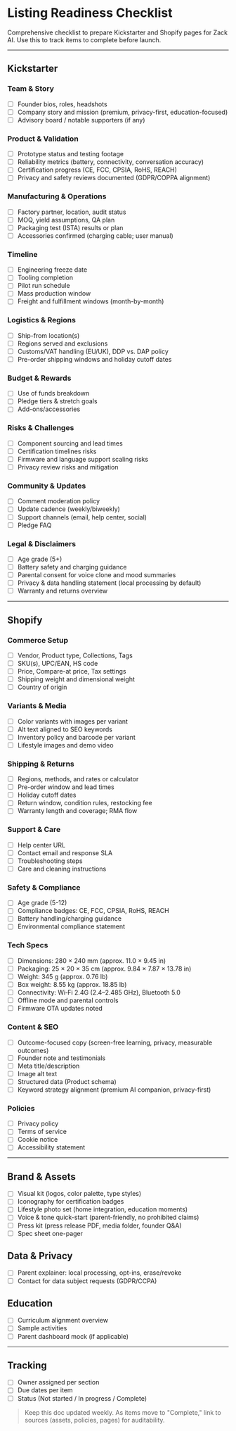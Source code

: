 # Listing Readiness Checklist

Comprehensive checklist to prepare Kickstarter and Shopify pages for Zack AI. Use this to track items to complete before launch.

---

## Kickstarter

### Team & Story
- [ ] Founder bios, roles, headshots
- [ ] Company story and mission (premium, privacy-first, education-focused)
- [ ] Advisory board / notable supporters (if any)

### Product & Validation
- [ ] Prototype status and testing footage
- [ ] Reliability metrics (battery, connectivity, conversation accuracy)
- [ ] Certification progress (CE, FCC, CPSIA, RoHS, REACH)
- [ ] Privacy and safety reviews documented (GDPR/COPPA alignment)

### Manufacturing & Operations
- [ ] Factory partner, location, audit status
- [ ] MOQ, yield assumptions, QA plan
- [ ] Packaging test (ISTA) results or plan
- [ ] Accessories confirmed (charging cable; user manual)

### Timeline
- [ ] Engineering freeze date
- [ ] Tooling completion
- [ ] Pilot run schedule
- [ ] Mass production window
- [ ] Freight and fulfillment windows (month-by-month)

### Logistics & Regions
- [ ] Ship-from location(s)
- [ ] Regions served and exclusions
- [ ] Customs/VAT handling (EU/UK), DDP vs. DAP policy
- [ ] Pre-order shipping windows and holiday cutoff dates

### Budget & Rewards
- [ ] Use of funds breakdown
- [ ] Pledge tiers & stretch goals
- [ ] Add-ons/accessories

### Risks & Challenges
- [ ] Component sourcing and lead times
- [ ] Certification timelines risks
- [ ] Firmware and language support scaling risks
- [ ] Privacy review risks and mitigation

### Community & Updates
- [ ] Comment moderation policy
- [ ] Update cadence (weekly/biweekly)
- [ ] Support channels (email, help center, social)
- [ ] Pledge FAQ

### Legal & Disclaimers
- [ ] Age grade (5+)
- [ ] Battery safety and charging guidance
- [ ] Parental consent for voice clone and mood summaries
- [ ] Privacy & data handling statement (local processing by default)
- [ ] Warranty and returns overview

---

## Shopify

### Commerce Setup
- [ ] Vendor, Product type, Collections, Tags
- [ ] SKU(s), UPC/EAN, HS code
- [ ] Price, Compare-at price, Tax settings
- [ ] Shipping weight and dimensional weight
- [ ] Country of origin

### Variants & Media
- [ ] Color variants with images per variant
- [ ] Alt text aligned to SEO keywords
- [ ] Inventory policy and barcode per variant
- [ ] Lifestyle images and demo video

### Shipping & Returns
- [ ] Regions, methods, and rates or calculator
- [ ] Pre-order window and lead times
- [ ] Holiday cutoff dates
- [ ] Return window, condition rules, restocking fee
- [ ] Warranty length and coverage; RMA flow

### Support & Care
- [ ] Help center URL
- [ ] Contact email and response SLA
- [ ] Troubleshooting steps
- [ ] Care and cleaning instructions

### Safety & Compliance
- [ ] Age grade (5-12)
- [ ] Compliance badges: CE, FCC, CPSIA, RoHS, REACH
- [ ] Battery handling/charging guidance
- [ ] Environmental compliance statement

### Tech Specs
- [ ] Dimensions: 280 × 240 mm (approx. 11.0 × 9.45 in)
- [ ] Packaging: 25 × 20 × 35 cm (approx. 9.84 × 7.87 × 13.78 in)
- [ ] Weight: 345 g (approx. 0.76 lb)
- [ ] Box weight: 8.55 kg (approx. 18.85 lb)
- [ ] Connectivity: Wi‑Fi 2.4G (2.4–2.485 GHz), Bluetooth 5.0
- [ ] Offline mode and parental controls
- [ ] Firmware OTA updates noted

### Content & SEO
- [ ] Outcome-focused copy (screen-free learning, privacy, measurable outcomes)
- [ ] Founder note and testimonials
- [ ] Meta title/description
- [ ] Image alt text
- [ ] Structured data (Product schema)
- [ ] Keyword strategy alignment (premium AI companion, privacy-first)

### Policies
- [ ] Privacy policy
- [ ] Terms of service
- [ ] Cookie notice
- [ ] Accessibility statement

---

## Brand & Assets
- [ ] Visual kit (logos, color palette, type styles)
- [ ] Iconography for certification badges
- [ ] Lifestyle photo set (home integration, education moments)
- [ ] Voice & tone quick-start (parent-friendly, no prohibited claims)
- [ ] Press kit (press release PDF, media folder, founder Q&A)
- [ ] Spec sheet one-pager

## Data & Privacy
- [ ] Parent explainer: local processing, opt-ins, erase/revoke
- [ ] Contact for data subject requests (GDPR/CCPA)

## Education
- [ ] Curriculum alignment overview
- [ ] Sample activities
- [ ] Parent dashboard mock (if applicable)

---

## Tracking
- [ ] Owner assigned per section
- [ ] Due dates per item
- [ ] Status (Not started / In progress / Complete)

> Keep this doc updated weekly. As items move to "Complete," link to sources (assets, policies, pages) for auditability.
